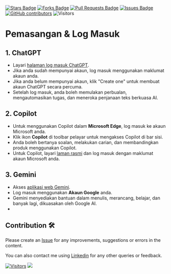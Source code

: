 <a href="https://github.com/drshahizan/Generative-AI-Playground/stargazers"><img src="https://img.shields.io/github/stars/drshahizan/Generative-AI-Playground" alt="Stars Badge"/></a>
<a href="https://github.com/drshahizan/Generative-AI-Playground/network/members"><img src="https://img.shields.io/github/forks/drshahizan/Generative-AI-Playground" alt="Forks Badge"/></a>
<a href="https://github.com/drshahizan/Generative-AI-Playground/pulls"><img src="https://img.shields.io/github/issues-pr/drshahizan/Generative-AI-Playground" alt="Pull Requests Badge"/></a>
<a href="https://github.com/drshahizan/Generative-AI-Playground"><img src="https://img.shields.io/github/issues/drshahizan/Generative-AI-Playground" alt="Issues Badge"/></a>
<a href="https://github.com/drshahizan/Generative-AI-Playground/graphs/contributors"><img alt="GitHub contributors" src="https://img.shields.io/github/contributors/drshahizan/Generative-AI-Playground?color=2b9348"></a>
![Visitors](https://api.visitorbadge.io/api/visitors?path=https%3A%2F%2Fgithub.com%2Fdrshahizan%2Generative-AI-Playground&labelColor=%23d9e3f0&countColor=%23697689&style=flat)


# Pemasangan & Log Masuk

## 1. ChatGPT
- Layari [halaman log masuk ChatGPT](https://chat.openai.com/auth/login).
- Jika anda sudah mempunyai akaun, log masuk menggunakan maklumat akaun anda.
- Jika anda belum mempunyai akaun, klik "Create one" untuk membuat akaun ChatGPT secara percuma.
- Setelah log masuk, anda boleh memulakan perbualan, mengautomasikan tugas, dan meneroka penjanaan teks berkuasa AI.

## 2. Copilot
- Untuk menggunakan Copilot dalam **Microsoft Edge**, log masuk ke akaun Microsoft anda.
- Klik ikon **Copilot** di toolbar pelayar untuk mengakses Copilot di bar sisi.
- Anda boleh bertanya soalan, melakukan carian, dan membandingkan produk menggunakan Copilot.
- Untuk Copilot, layari [laman rasmi](https://www.bing.com) dan log masuk dengan maklumat akaun Microsoft anda.

## 3. Gemini
- Akses [aplikasi web Gemini](https://gemini.google.com/app).
- Log masuk menggunakan **Akaun Google** anda.
- Gemini menyediakan bantuan dalam menulis, merancang, belajar, dan banyak lagi, dikuasakan oleh Google AI.
- 
## Contribution 🛠️
Please create an [Issue](https://github.com/drshahizan/ai-tools/issues) for any improvements, suggestions or errors in the content.

You can also contact me using [Linkedin](https://www.linkedin.com/in/drshahizan/) for any other queries or feedback.

[![Visitors](https://api.visitorbadge.io/api/visitors?path=https%3A%2F%2Fgithub.com%2Fdrshahizan&labelColor=%23697689&countColor=%23555555&style=plastic)](https://visitorbadge.io/status?path=https%3A%2F%2Fgithub.com%2Fdrshahizan)
![](https://hit.yhype.me/github/profile?user_id=81284918)


